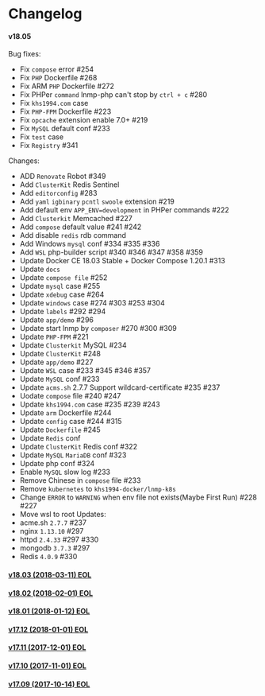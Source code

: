 Changelog
==============

#### v18.05

Bug fixes:
* Fix `compose` error #254
* Fix `PHP` Dockerfile #268
* Fix ARM `PHP` Dockerfile #272
* Fix PHPer `command` lnmp-php can't stop by `ctrl + c` #280
* Fix `khs1994.com` case
* Fix `PHP-FPM` Dockerfile #223
* Fix `opcache` extension enable 7.0+ #219
* Fix `MySQL` default conf #233
* Fix `test` case
* Fix `Registry` #341

Changes:
* ADD `Renovate` Robot #349
* Add `ClusterKit` Redis Sentinel
* Add `editorconfig` #283
* Add `yaml` `igbinary` `pcntl` `swoole` extension #219
* Add default env `APP_ENV=development` in PHPer commands #222
* Add `Clusterkit` Memcached #227
* Add `compose` default value #241 #242
* Add disable `redis` rdb command
* Add Windows `mysql` conf #334 #335 #336
* Add `WSL` php-builder script #340 #346 #347 #358 #359
* Update Docker CE 18.03 Stable + Docker Compose 1.20.1 #313
* Update `docs`
* Update `compose file` #252
* Update `mysql` case #255
* Update `xdebug` case #264
* Update `windows` case #274 #303 #253 #304
* Update `labels` #292 #294
* Update `app/demo` #296
* Update start lnmp by `composer` #270 #300 #309
* Update `PHP-FPM` #221
* Update `Clusterkit` MySQL #234
* Update `ClusterKit` #248
* Update `app/demo` #227
* Update `WSL` case #233 #345 #346 #357
* Update `MySQL` conf #233
* Update `acms.sh` 2.7.7 Support wildcard-certificate #235 #237
* Uodate `compose` file #240 #247
* Update `khs1994.com` case #235 #239 #243
* Update `arm` Dockerfile #244
* Update `config` case #244 #315
* Update `Dockerfile` #245
* Update `Redis` conf
* Update `ClusterKit` Redis conf #322
* Update `MySQL` `MariaDB` conf #323
* Update php conf #324
* Enable `MySQL` slow log #233
* Remove Chinese in `compose` file #233
* Remove `kubernetes` to `khs1994-docker/lnmp-k8s`
* Change `ERROR` to `WARNING` when env file not exists(Maybe First Run) #228 #227
* Move wsl to root
Updates:
* acme.sh `2.7.7` #237
* nginx `1.13.10` #297
* httpd `2.4.33` #297 #330
* mongodb `3.7.3` #297
* Redis `4.0.9` #330

#### [v18.03 (2018-03-11) EOL](https://github.com/khs1994-docker/lnmp/releases/tag/v18.03)

#### [v18.02 (2018-02-01) EOL](https://github.com/khs1994-docker/lnmp/releases/tag/v18.02)

#### [v18.01 (2018-01-12) EOL](https://github.com/khs1994-docker/lnmp/releases/tag/v18.01)

#### [v17.12 (2018-01-01) EOL](https://github.com/khs1994-docker/lnmp/releases/tag/v17.12)

#### [v17.11 (2017-12-01) EOL](https://github.com/khs1994-docker/lnmp/releases/tag/v17.11)

#### [v17.10 (2017-11-01) EOL](https://github.com/khs1994-docker/lnmp/releases/tag/v17.10)

#### [v17.09 (2017-10-14) EOL](https://github.com/khs1994-docker/lnmp/releases/tag/v17.09)
